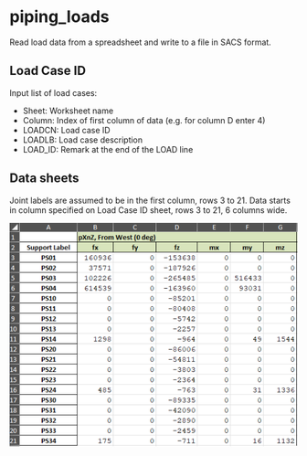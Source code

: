 # piping_loads
Read load data from a spreadsheet and write to a file in SACS format.

## Load Case ID
Input list of load cases:

 - Sheet: Worksheet name
 - Column: Index of first column of data (e.g. for column D enter 4)
 - LOADCN: Load case ID
 - LOADLB: Load case description
 - LOAD_ID: Remark at the end of the LOAD line

## Data sheets
Joint labels are assumed to be in the first column, rows 3 to 21.
Data starts in column specified on Load Case ID sheet, rows 3 to 21, 6 columns wide.

![alt](/docs/img/fig1.png)

